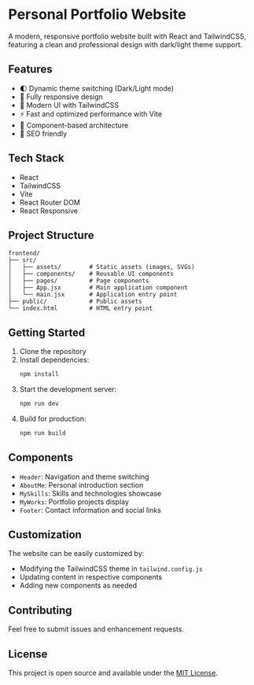 # Personal Portfolio Website

A modern, responsive portfolio website built with React and TailwindCSS, featuring a clean and professional design with dark/light theme support.

## Features

-   🌓 Dynamic theme switching (Dark/Light mode)
-   📱 Fully responsive design
-   🎨 Modern UI with TailwindCSS
-   ⚡ Fast and optimized performance with Vite
-   🧩 Component-based architecture
-   🎯 SEO friendly

## Tech Stack

-   React
-   TailwindCSS
-   Vite
-   React Router DOM
-   React Responsive

## Project Structure

```
frontend/
├── src/
│   ├── assets/        # Static assets (images, SVGs)
│   ├── components/    # Reusable UI components
│   ├── pages/         # Page components
│   ├── App.jsx        # Main application component
│   └── main.jsx       # Application entry point
├── public/            # Public assets
└── index.html         # HTML entry point
```

## Getting Started

1. Clone the repository
2. Install dependencies:
    ```bash
    npm install
    ```
3. Start the development server:
    ```bash
    npm run dev
    ```
4. Build for production:
    ```bash
    npm run build
    ```

## Components

-   `Header`: Navigation and theme switching
-   `AboutMe`: Personal introduction section
-   `MySkills`: Skills and technologies showcase
-   `MyWorks`: Portfolio projects display
-   `Footer`: Contact information and social links

## Customization

The website can be easily customized by:

-   Modifying the TailwindCSS theme in `tailwind.config.js`
-   Updating content in respective components
-   Adding new components as needed

## Contributing

Feel free to submit issues and enhancement requests.

## License

This project is open source and available under the [MIT License](LICENSE).
